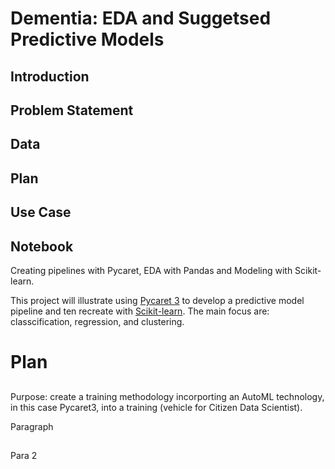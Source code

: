 # Dementia: EDA and Suggetsed Predictive Models
## Introduction

## Problem Statement

## Data

## Plan

## Use Case

## Notebook
Creating pipelines with Pycaret, EDA with Pandas and Modeling with Scikit-learn.

This project will illustrate using [Pycaret 3](https://pycaret.org/) to develop a predictive model pipeline and ten recreate with [Scikit-learn](https://scikit-learn.org/stable/). The main focus are: classcification, regression, and clustering.

# Plan
##
Purpose: create a training methodology incorporting an AutoML technology, in this case Pycaret3, into a training (vehicle for Citizen Data Scientist).

Paragraph

##

Para 2

